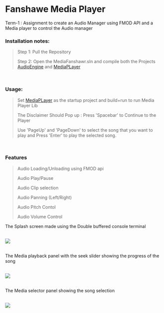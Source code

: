 # Fanshawe Media Player <br>
 Term-1 : Assignment to create an Audio Manager using FMOD API and a Media player to control the Audio manager <br>

### Installation notes:<br>


> Step 1: Pull the Repository<br>
>
> Step 2: Open the MediaFanshawr.sln and compile both the Projects [AudioEngine](https://github.com/RedBellPepperoni/MediaFundamentals/blob/main/AudioEngine/AudioEngine.vcxproj "AudioEngine") and [MediaPLayer](https://github.com/RedBellPepperoni/MediaFundamentals/blob/main/MediaPlayer/MediaPlayer.vcxproj "MediaPlayer")<br>
<br>


### Usage:<br>

> Set [MediaPLayer](https://github.com/RedBellPepperoni/MediaFundamentals/blob/main/MediaPlayer/MediaPlayer.vcxproj "MediaPlayer") as the startup project and build+run to run Media Player Lib<br>
>
> The Disclaimer Should Pop up : Press 'Spacebar' to Continue to the Player<br>
>
> Use 'PageUp' and 'PageDown' to select the song that you want to play and Press 'Enter' to play the selected song.
>
<br>


### Features<br>


> Audio Loading/Unloading using FMOD api
> 
> Audio Play/Pause
>
> Audio Clip selection
>
> Audio Panning (Left/Right)
>
> Audio Pitch Contol
>
> Audio Volume Control
> 

 The Splash screen made using the Double buffered console terminal 
<br>
<br>

 ![](https://github.com/RedBellPepperoni/MediaFundamentals/blob/main/mediaDisclaimer.gif)
<br>
<br>


 The Media playback panel with the seek slider showing the progress of the song
<br>
<br>

 ![](https://github.com/RedBellPepperoni/MediaFundamentals/blob/main/mediaPlayback.gif)
<br>
<br>

 The Media selector panel showing the song selection
<br>
<br>

 ![](https://github.com/RedBellPepperoni/MediaFundamentals/blob/main/mediaSelect.gif)
<br>
<br>
